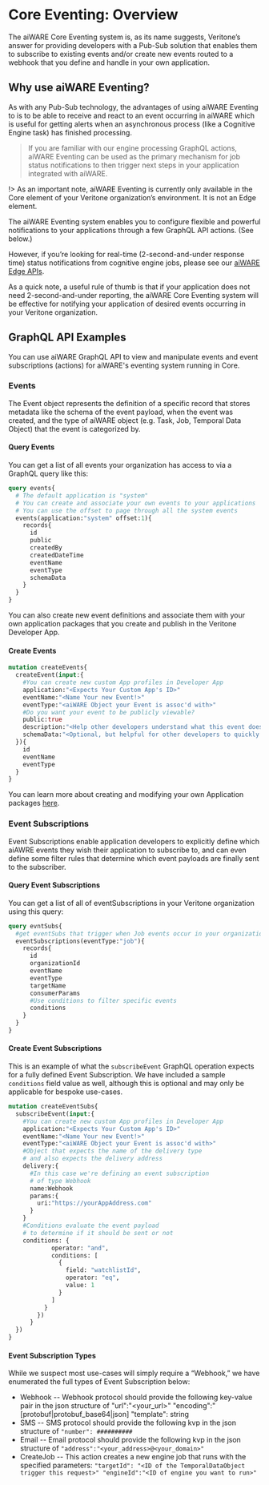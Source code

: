 # Core Eventing: Overview

The aiWARE Core Eventing system is, as its name suggests, Veritone’s answer for providing developers with a Pub-Sub solution that enables them to subscribe to existing events and/or create new events routed to a webhook that you define and handle in your own application.

## Why use aiWARE Eventing?

As with any Pub-Sub technology, the advantages of using aiWARE Eventing to is to be able to receive and react to an event occurring in aiWARE which is useful for getting alerts when an asynchronous process (like a Cognitive Engine task) has finished processing.

> If you are familiar with our engine processing GraphQL actions, aiWARE Eventing can be used as the primary mechanism for job status notifications to then trigger next steps in your application integrated with aiWARE.

!> As an important note, aiWARE Eventing is currently only available in the Core element of your Veritone organization’s environment. It is not an Edge element.

The aiWARE Eventing system enables you to configure flexible and powerful notifications to your applications through a few GraphQL API actions. (See below.)

However, if you’re looking for real-time (2-second-and-under response time) status notifications from cognitive engine jobs, please see our [aiWARE Edge APIs](apis/edge/index.html).

As a quick note, a useful rule of thumb is that if your application does not need 2-second-and-under reporting, the aiWARE Core Eventing system will be effective for notifying your application of desired events occurring in your Veritone organization.

## GraphQL API Examples

You can use aiWARE GraphQL API to view and manipulate events and event subscriptions (actions) for aiWARE's eventing system running in Core.

### Events

The Event object represents the definition of a specific record that stores metadata like the schema of the event payload, when the event was created, and the type of aiWARE object (e.g. Task, Job, Temporal Data Object) that the event is categorized by.

#### Query Events

You can get a list of all events your organization has access to via a GraphQL query like this:

```graphql
query events{
  # The default application is "system"
  # You can create and associate your own events to your applications
  # You can use the offset to page through all the system events
  events(application:"system" offset:1){
    records{
      id
      public
      createdBy
      createdDateTime
      eventName
      eventType
      schemaData
    }
  }
}
```

You can also create new event definitions and associate them with your own application packages that you create and publish in the Veritone Developer App.

#### Create Events

```graphql
mutation createEvents{
  createEvent(input:{
    #You can create new custom App profiles in Developer App
    application:"<Expects Your Custom App's ID>"
    eventName:"<Name Your new Event!>"
    eventType:"<aiWARE Object your Event is assoc'd with>"
    #Do you want your event to be publicly viewable?
    public:true
    description:"<Help other developers understand what this event does>"
    schemaData:"<Optional, but helpful for other developers to quickly understand schema>"
  }){
    id
    eventName
    eventType
  }
}
```

You can learn more about creating and modifying your own Application packages [here](/developer/applications/app-tutorial/).

### Event Subscriptions

Event Subscriptions enable application developers to explicitly define which aiAWRE events they wish their application to subscribe to, and can even define some filter rules that determine which event payloads are finally sent to the subscriber.

#### Query Event Subscriptions

You can get a list of all of eventSubscriptions in your Veritone organization using this query:

```graphql
query evntSubs{
  #get eventSubs that trigger when Job events occur in your organization
  eventSubscriptions(eventType:"job"){
    records{
      id
      organizationId
      eventName
      eventType
      targetName
      consumerParams
      #Use conditions to filter specific events
      conditions
    }
  }
}
```

#### Create Event Subscriptions

This is an example of what the `subscribeEvent` GraphQL operation expects for a fully defined Event Subscription. We have included a sample `conditions` field value as well, although this is optional and may only be applicable for bespoke use-cases.

```graphql
mutation createEventSubs{
  subscribeEvent(input:{
    #You can create new custom App profiles in Developer App
    application:"<Expects Your Custom App's ID>"
    eventName:"<Name Your new Event!>"
    eventType:"<aiWARE Object your Event is assoc'd with>"
    #Object that expects the name of the delivery type
    # and also expects the delivery address
    delivery:{
      #In this case we're defining an event subscription
      # of type Webhook
      name:Webhook
      params:{
        uri:"https://yourAppAddress.com"
      }
    }
    #Conditions evaluate the event payload
    # to determine if it should be sent or not
    conditions: {
            operator: "and",
            conditions: [
              {
                field: "watchlistId",
                operator: "eq",
                value: 1
              }
            ]
          }
        })
      }
  })
}
```

#### Event Subscription Types

While we suspect most use-cases will simply require a “Webhook,” we have enumerated the full types of Event Subscription below:

- Webhook -- Webhook protocol should provide the following key-value pair in the json structure of "url":"<your_url>" "encoding":"[protobuf|protobuf_base64|json] "template": string
- SMS -- SMS protocol should provide the following kvp in the json structure of `"number": ##########`
- Email -- Email protocol should provide the following kvp in the json structure of `"address":"<your_address>@<your_domain>"`
- CreateJob -- This action creates a new engine job that runs with the specified parameters: `"targetId": "<ID of the TemporalDataObject trigger this request>" "engineId":"<ID of engine you want to run>"`

